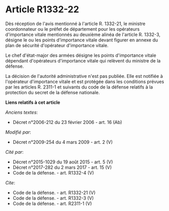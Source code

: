 # Article R1332-22

Dès réception de l'avis mentionné à l'article R. 1332-21, le ministre coordonnateur ou le préfet de département pour les
opérateurs d'importance vitale mentionnés au deuxième alinéa de l'article R. 1332-3, désigne le ou les points d'importance
vitale devant figurer en annexe du plan de sécurité d'opérateur d'importance vitale. 

Le chef d'état-major des armées désigne les points d'importance vitale dépendant d'opérateurs d'importance vitale qui
relèvent du ministre de la défense. 

La décision de l'autorité administrative n'est pas publiée. Elle est notifiée à l'opérateur d'importance vitale et est
protégée dans les conditions prévues par les articles R. 2311-1 et suivants du code de la défense relatifs à la protection du
secret de la défense nationale.

**Liens relatifs à cet article**

_Anciens textes_:

  - Décret n°2006-212 du 23 février 2006 - art. 16 (Ab)

_Modifié par_:

  - Décret n°2009-254 du 4 mars 2009 - art. 2 (V)

_Cité par_:

  - Décret n°2015-1029 du 19 août 2015 - art. 5 (V)
  - Décret n°2017-282 du 2 mars 2017 - art. 15 (V)
  - Code de la défense. - art. R1332-4 (V)

_Cite_:

  - Code de la défense. - art. R1332-21 (V)
  - Code de la défense. - art. R1332-3 (V)
  - Code de la défense. - art. R2311-1 (V)
